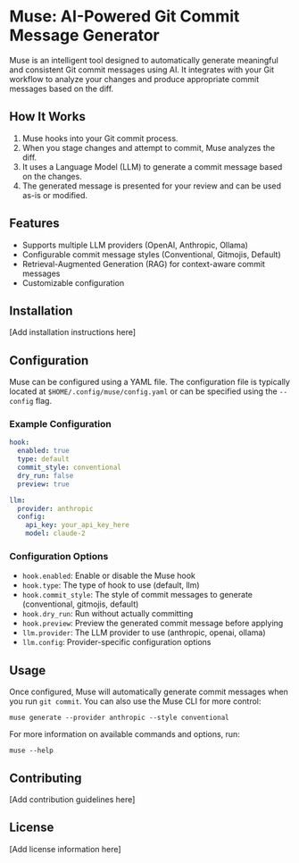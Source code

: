 # Muse: AI-Powered Git Commit Message Generator

Muse is an intelligent tool designed to automatically generate meaningful and consistent Git commit messages using AI. It integrates with your Git workflow to analyze your changes and produce appropriate commit messages based on the diff.

## How It Works

1. Muse hooks into your Git commit process.
2. When you stage changes and attempt to commit, Muse analyzes the diff.
3. It uses a Language Model (LLM) to generate a commit message based on the changes.
4. The generated message is presented for your review and can be used as-is or modified.

## Features

- Supports multiple LLM providers (OpenAI, Anthropic, Ollama)
- Configurable commit message styles (Conventional, Gitmojis, Default)
- Retrieval-Augmented Generation (RAG) for context-aware commit messages
- Customizable configuration

## Installation

[Add installation instructions here]

## Configuration

Muse can be configured using a YAML file. The configuration file is typically located at `$HOME/.config/muse/config.yaml` or can be specified using the `--config` flag.

### Example Configuration

```yaml
hook:
  enabled: true
  type: default
  commit_style: conventional
  dry_run: false
  preview: true

llm:
  provider: anthropic
  config:
    api_key: your_api_key_here
    model: claude-2
```

### Configuration Options

- `hook.enabled`: Enable or disable the Muse hook
- `hook.type`: The type of hook to use (default, llm)
- `hook.commit_style`: The style of commit messages to generate (conventional, gitmojis, default)
- `hook.dry_run`: Run without actually committing
- `hook.preview`: Preview the generated commit message before applying
- `llm.provider`: The LLM provider to use (anthropic, openai, ollama)
- `llm.config`: Provider-specific configuration options

## Usage

Once configured, Muse will automatically generate commit messages when you run `git commit`. You can also use the Muse CLI for more control:

```
muse generate --provider anthropic --style conventional
```

For more information on available commands and options, run:

```
muse --help
```

## Contributing

[Add contribution guidelines here]

## License

[Add license information here]
